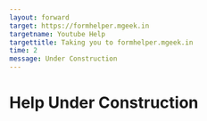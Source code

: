 ```yaml
---
layout: forward
target: https://formhelper.mgeek.in
targetname: Youtube Help
targettitle: Taking you to formhelper.mgeek.in
time: 2
message: Under Construction
---
```



# Help Under Construction